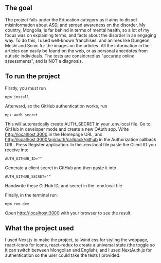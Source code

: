 ## The goal

The project falls under the Education category as it aims to dispel misinformation about ASD, and spread awareness on the disorder. My country, Mongolia, is far behind in terms of mental health, so a lot of my focus was on explaining terms, and facts about the disorder in an engaging way. To do this, I used well-known franchises, and animes like Dungeon Meshi and Sonic for the images on the articles. All the information in the articles can easily be found on the web, or as personal anecdotes from autistic individuals. The tests are considered as "accurate online assessments", and is NOT a diagnosis.

## To run the project

Firstly, you must run

```
npm install
```

Afterward, so the GitHub authentication works, run

```
npx auth secret
```

This will automatically create AUTH_SECRET in your .env.local file. Go to GitHub in developer mode and create a new OAuth app. Write [http://localhost:3000](http://localhost:3000) in the Homepage URL, and [http://localhost:3000/api/auth/callback/github](http://localhost:3000/api/auth/callback/github) in the Authorization callback URL. Press Register application.
In the .env.local file paste the Client ID you receive into

```
AUTH_GITHUB_ID=""
```

Generate a client secret in GitHub and then paste it into

```
AUTH_GITHUB_SECRET=""
```

Handwrite these GitHub ID, and secret in the .env.local file

Finally, in the terminal run:

```
npm run dev
```

Open [http://localhost:3000](http://localhost:3000) with your browser to see the result.

## What the project used

I used Next.js to make the project, tailwind css for styling the webpage, react-icons for icons, react-redux to create a universal state (the toggle so it can switch between Mongolian and English), and I used NextAuth.js for authentication so the user could take the tests I provided.
